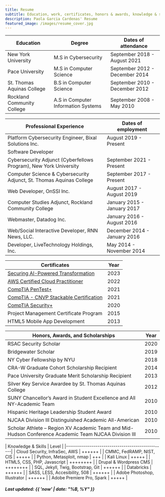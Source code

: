 ```yaml
---
title: Resume
subtitle: Education, work, certificates, honors & awards, knowledge & skills
description: Paola Garcia Cardenas' Resume
featured_image: /images/resume_cover.jpg
---
```


| Education                  | Degree                              | Dates of attendance            | 
|----------------------------|-------------------------------------|--------------------------------|
| New York University        | M.S in Cybersecurity                | September 2018 - August 2021   | 
| Pace University            | M.S in Computer Science             | September 2012 - December 2014 | 
| St. Thomas Aquinas College | B.S in Computer Science             | September 2010 - December 2012 |
| Rockland Community College | A.S in Computer Information Systems | September 2008 - May 2010      |

| Professional Experience                              | Dates of employment            | 
|------------------------------------------------------|--------------------------------|
| Platform Cybersecurity Engineer, Bixal Solutions Inc. | August 2019 - Present         |
| Software Developer                                                                    |
| Cybersecurity Adjunct (Cyberfellows Program), New York University | September 2021 - Present |
| Computer Science & Cybersecurity Adjunct, St. Thomas Aquinas College | September 2017 - Present       | 
| Web Developer, OnSSI Inc.                            | August 2017 - August 2019      | 
| Computer Studies Adjunct, Rockland Community College | January 2015 - January 2017    | 
| Webmaster, Datadog Inc.                              | January 2016 - August 2016     |
| Web/Social Interactive Developer, RNN News, LLC.     | December 2014 - January 2016   |
| Developer, LiveTechnology Holdings, Inc.             | May 2014 - November 2014       |

| Certificates                           | Year | 
|----------------------------------------|------|
| [Securing AI-Powered Transformation](https://maven.com/certificate/IcMBfFuT)   | 2023 | 
| [AWS Certified Cloud Practitioner](https://www.credly.com/badges/6d32086a-2e0e-412a-b1dc-3e50e74ed038?source=https://paolagarcia.com)       | 2022 |
| [CompTIA PenTest+](https://www.credly.com/badges/44f3b55f-5ed7-4eb6-b6f5-77ebb010e493/public_url)                       | 2021 |
| [CompTIA - CNVP Stackable Certification](https://www.credly.com/badges/4504655b-3230-4c22-9a36-d38b7e578b92/public_url) | 2021 |
| [CompTIA Security+](https://www.credly.com/badges/4e9a0ea2-b92b-4033-a6c6-a99b9b9cf3f9/public_url)                      | 2020 |
| Project Management Certificate Program | 2015 |
| HTML5 Mobile App Development           | 2013 |

| Honors, Awards, and Scholarships                                                                     | Year | 
|------------------------------------------------------------------------------------------------------|------|
| RSAC Security Scholar                                                                                | 2020 |
| Bridgewater Scholar                                                                                  | 2019 |
| NY Cyber Fellowship by NYU                                                                           | 2018 |
| CRA-W Graduate Cohort Scholarship Recipient                                                          | 2014 |
| Pace University Graduate Merit Scholarship Recipient                                                 | 2013 |
| Silver Key Service Awardee by St. Thomas Aquinas College                                             | 2012 |
| SUNY Chancellor’s Award in Student Excellence and All NY-Academic Team                               | 2010 |
| Hispanic Heritage Leadership Student Award                                                           | 2010 |
| NJCAA Division III Distinguished Academic All-American                                               | 2010 |
| Scholar Athlete – Region XV Academic Team and Mid-Hudson Conference Academic Team NJCAA Division III | 2010 |

| Knowledge & Skills                | Level        |
|--------------------------------------------------|
| Cloud Security, InfraSec, AWS     | ++++++       |
| CMMC, FedRAMP, NIST, CIS          | +++++        |
| Python, Metasploit, nmap          | +++          |
| Kali Linux                        | +++++        |
| HTML5, CSS, PHP, Javascript       | ++++++++     |
| Drupal & Wordpress CMS            | ++++++++     |
| SQL, Jekyll, Twig, Bootstrap, Git | ++++++       |
| Databricks                        | ++++++       |
| SASS, LESS, Accesibility, 508     | ++++++       |
| Adobe Photoshop, Illustrator      | ++++++       |
| Adobe Premiere Pro, Spark         | +++++        |

##### Last updated: {{ 'now' | date: "%B, %Y" }}
